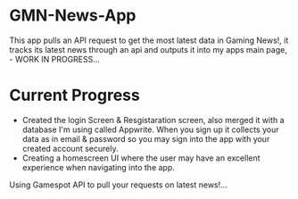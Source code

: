 # GMN-News-App
This app pulls an API request to get the most latest data in Gaming News!, it tracks its latest news through an api and outputs it into my apps main page, - WORK IN PROGRESS...


# Current Progress
* Created the login Screen & Resgistaration screen, also merged it with a database I'm using called Appwrite. When you sign up it collects your data as in email & password so you may sign into the app with your created account securely.
* Creating a homescreen UI where the user may have an excellent experience when navigating into the app. 


Using Gamespot API to pull your requests on latest news!...
